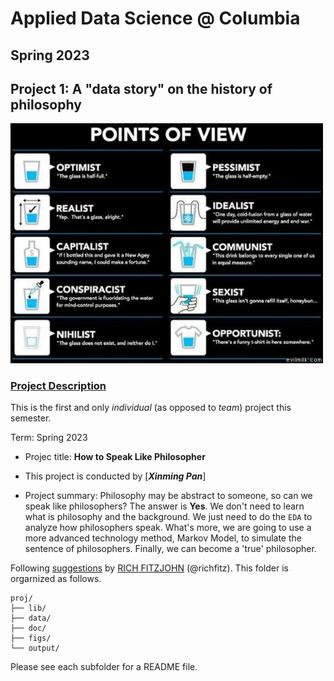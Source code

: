 # Applied Data Science @ Columbia
## Spring 2023
## Project 1: A "data story" on the history of philosophy

<img src="figs/100126-the-glass.jpeg" width="500">

### [Project Description](doc/)
This is the first and only *individual* (as opposed to *team*) project this semester. 

Term: Spring 2023

+ Projec title: **How to Speak Like Philosopher**
+ This project is conducted by [***Xinming Pan***]

+ Project summary: Philosophy may be abstract to someone, so can we speak like philosophers? The answer is **Yes**. We don't need to learn what is philosophy and the background. We just need to do the `EDA` to analyze how philosophers speak. What's more, we are going to use a more advanced technology method, Markov Model, to simulate the sentence of philosophers. Finally, we can become a 'true' philosopher.

Following [suggestions](http://nicercode.github.io/blog/2013-04-05-projects/) by [RICH FITZJOHN](http://nicercode.github.io/about/#Team) (@richfitz). This folder is orgarnized as follows.

```
proj/
├── lib/
├── data/
├── doc/
├── figs/
└── output/
```

Please see each subfolder for a README file.
